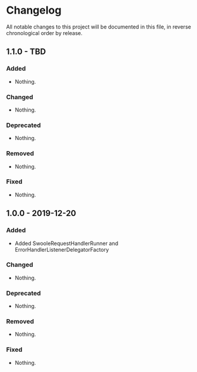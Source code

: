 # Changelog

All notable changes to this project will be documented in this file, in reverse chronological order by release.

## 1.1.0 - TBD

### Added

- Nothing.

### Changed

- Nothing.

### Deprecated

- Nothing.

### Removed

- Nothing.

### Fixed

- Nothing.

## 1.0.0 - 2019-12-20

### Added

- Added SwooleRequestHandlerRunner and ErrorHandlerListenerDelegatorFactory

### Changed

- Nothing.

### Deprecated

- Nothing.

### Removed

- Nothing.

### Fixed

- Nothing.
